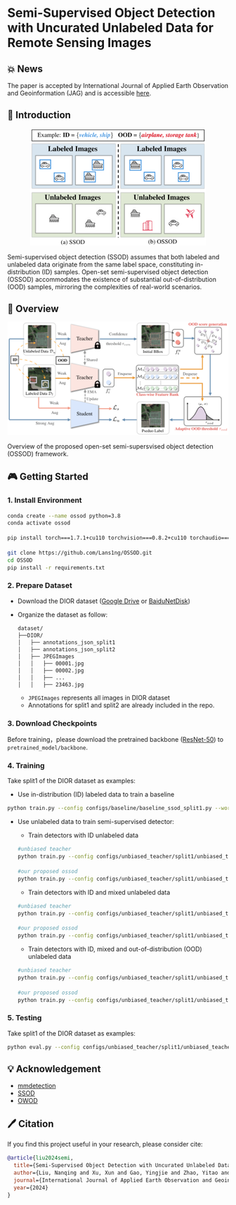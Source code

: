 # Semi-Supervised Object Detection with Uncurated Unlabeled Data for Remote Sensing Images

## 💥 News

The paper is accepted by International Journal of Applied Earth Observation and Geoinformation (JAG) and is accessible [here](https://www.sciencedirect.com/science/article/pii/S1569843224001687).

## 📖 Introduction

<div align="center">
  <img width="400" src="resources/introduction.png"/>
</div>

Semi-supervised object detection (SSOD) assumes that both labeled and unlabeled data originate from the same label space, constituting in-distribution (ID) samples. Open-set semi-supervised object detection (OSSOD) accommodates the existence of substantial out-of-distribution (OOD) samples, mirroring the complexities of real-world scenarios. 


## 🎨 Overview

<div align="center">
  <img width="700" src="resources/ossod.png"/>
</div>

Overview of the proposed open-set semi-supersvised object detection (OSSOD) framework. 


## 🎮 Getting Started

### 1. Install Environment
```bash
conda create --name ossod python=3.8
conda activate ossod

pip install torch===1.7.1+cu110 torchvision===0.8.2+cu110 torchaudio===0.7.2 -f https://download.pytorch.org/whl/torch_stable.html --no-cache

git clone https://github.com/Lans1ng/OSSOD.git
cd OSSOD
pip install -r requirements.txt
```


### 2. Prepare Dataset 

- Download the DIOR dataset ([Google Drive](https://drive.google.com/drive/folders/1UdlgHk49iu6WpcJ5467iT-UqNPpx__CC) or [BaiduNetDisk](https://pan.baidu.com/s/1iLKT0JQoKXEJTGNxt5lSMg#list/path=%2F))

- Organize the dataset as follow:

  ```shell
  dataset/
  ├──DIOR/
  │   ├── annotations_json_split1
  │   ├── annotations_json_split2
  │   ├── JPEGImages
  │   │   ├── 00001.jpg
  │   │   ├── 00002.jpg
  │   │   ├── ...
  │   │   ├── 23463.jpg
  ```
  - `JPEGImages` represents all images in DIOR dataset
  - Annotations for split1 and split2 are already included in the repo.

### 3. Download Checkpoints

Before training，please download the pretrained backbone ([ResNet-50](https://download.pytorch.org/models/resnet50-19c8e357.pth)) to `pretrained_model/backbone`.


### 4. Training
Take split1 of the DIOR dataset as examples:
- Use in-distribution (ID) labeled data to train a baseline

```bash
python train.py --config configs/baseline/baseline_ssod_split1.py --work-dir work_dirs/split1/baseline_ssod --base_stage True
```
- Use unlabeled data to train semi-supervised detector:

  - Train detectors with ID unlabeled data

  ```bash
  #unbiased teacher
  python train.py --config configs/unbiased_teacher/split1/unbiased_teacher_id.py --work-dir work_dirs/split1/unbiased_teacher_ID 

  #our proposed ossod
  python train.py --config configs/unbiased_teacher/split1/unbiased_teacher_ossod_id.py --work-dir work_dirs/split1/unbiased_teacher_ossod_ID
  ```

  - Train detectors with ID and mixed unlabeled data
  ```bash
  #unbiased teacher
  python train.py --config configs/unbiased_teacher/split1/unbiased_teacher_id_mix.py --work-dir work_dirs/split1/unbiased_teacher_ID_MIX 

  #our proposed ossod
  python train.py --config configs/unbiased_teacher/split1/unbiased_teacher_ossod_id_mix.py --work-dir work_dirs/split1/unbiased_teacher_ossod_ID_MIX
  ```

    
  - Train detectors with ID, mixed and out-of-distribution (OOD) unlabeled data
  ```bash
  #unbiased teacher
  python train.py --config configs/unbiased_teacher/split1/unbiased_teacher_id_mix_ood.py --work-dir work_dirs/split1/unbiased_teacher_ID_MIX_OOD 

  #our proposed ossod
  python train.py --config configs/unbiased_teacher/split1/unbiased_teacher_ossod_id_mix_ood.py --work-dir work_dirs/split1/unbiased_teacher_ossod_ID_MIX_OOD
  ```
### 5. Testing
Take split1 of the DIOR dataset as examples:
```bash
python eval.py --config configs/unbiased_teacher/split1/unbiased_teacher_ossod_id_mix_ood.py --checkpoint work_dirs/split1/unbiased_teacher_ossod_ID_MIX_OODlatest.pth --eval mAP  --show-dir results
```

<!-- 
## 🎫 License

The content of this project itself is licensed under [LICENSE](LICENSE). -->

## 💡 Acknowledgement

- [mmdetection](https://github.com/open-mmlab/mmdetection)
- [SSOD](https://github.com/hikvision-research/SSOD)
- [OWOD](https://github.com/JosephKJ/OWOD)


## 🖊️ Citation

If you find this project useful in your research, please consider cite:

```BibTeX
@article{liu2024semi,
  title={Semi-Supervised Object Detection with Uncurated Unlabeled Data for Remote Sensing Images},
  author={Liu, Nanqing and Xu, Xun and Gao, Yingjie and Zhao, Yitao and Li, Heng-Chao},
  journal={International Journal of Applied Earth Observation and Geoinformation},
  year={2024}
}
```